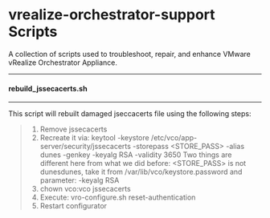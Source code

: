 vrealize-orchestrator-support Scripts
===================


A collection of scripts used to troubleshoot, repair, and enhance VMware vRealize Orchestrator Appliance.

----------


#### <i class="icon-file"></i> rebuild_jssecacerts.sh
-------------

This script will rebuilt damaged jseccacerts file using the following steps:

> 1. Remove jssecacerts
> 2. Recreate it via: keytool -keystore /etc/vco/app-server/security/jssecacerts -storepass <STORE_PASS>
> -alias dunes -genkey -keyalg RSA -validity 3650   Two things are different here from what we did before: <STORE_PASS> is not
> dunesdunes, take it from /var/lib/vco/keystore.password and parameter:
> -keyalg RSA
> 3. chown vco:vco jssecacerts
> 4. Execute: vro-configure.sh reset-authentication
> 5. Restart configurator
